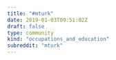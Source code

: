 ```yaml
---
title: "#mturk"
date: 2019-01-03T09:51:02Z
draft: false
type: community
kind: "occupations_and_education"
subreddit: "mturk"
---
```

